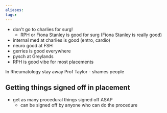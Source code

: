 ```yaml
---
aliases: 
tags: 
---
```




- don't go to charlies for surg!
	- RPH or Fiona Stanley is good for surg (Fiona Stanley is really good)
- internal med at charlies is good (entro, cardio)
- neuro good at FSH
- gerries is good everywhere
- pysch at Greylands
- RPH is good vibe for most placements


In Rheumatology
stay away Prof Taylor - shames people

## Getting things signed off in placement
- get as many procedural things signed off ASAP
	- can be signed off by anyone who can do the procedure